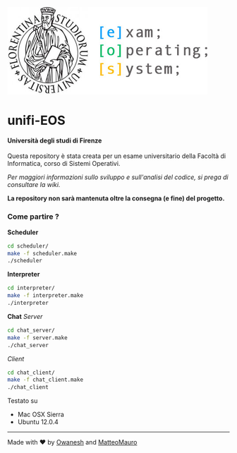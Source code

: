 ![UnifiEosLogo](https://raw.githubusercontent.com/Owanesh/unifi-eos/master/resources/img/repo_logo.jpg)
# unifi-EOS
#### Università degli studi di Firenze

Questa repository è stata creata per un esame universitario della Facoltà di Informatica, corso di Sistemi Operativi.


_Per maggiori informazioni sullo sviluppo e sull'analisi del codice, si prega di consultare la wiki._

**La repository non sarà mantenuta oltre la consegna (e fine) del progetto.**

### Come partire ?

**Scheduler**
```sh
cd scheduler/
make -f scheduler.make
./scheduler
```
**Interpreter**
```sh
cd interpreter/
make -f interpreter.make
./interpreter
```

**Chat**
_Server_
```sh
cd chat_server/
make -f server.make
./chat_server
```
_Client_
```sh
cd chat_client/
make -f chat_client.make
./chat_client
```

Testato su
* Mac OSX Sierra
* Ubuntu 12.0.4

***
Made with ❤️  by [Owanesh](https://github.com/Owanesh) and [MatteoMauro](https://github.com/MatteoMauro)
